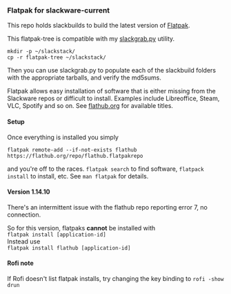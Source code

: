 ### Flatpak for slackware-current

This repo holds slackbuilds to build the latest version of [Flatpak](https://flatpak.org/).

This flatpak-tree is compatible with my [slackgrab.py](https://github.com/afhpayne/slackutils) utility.

```
mkdir -p ~/slackstack/
cp -r flatpak-tree ~/slackstack/
```

Then you can use slackgrab.py to populate each of the slackbuild folders with the appropriate tarballs, and verify the md5sums.

Flatpak allows easy installation of software that is either missing from the Slackware repos or difficult to install. Examples include Libreoffice, Steam, VLC, Spotify and so on. See [flathub.org](https://flathub.org/home) for available titles.

#### Setup

Once everything is installed you simply
```
flatpak remote-add --if-not-exists flathub https://flathub.org/repo/flathub.flatpakrepo
```
and you're off to the races.  ```flatpak search``` to find software, ```flatpack install``` to install, etc.  See ```man flatpak``` for details.

#### Version 1.14.10
There's an intermittent issue with the flathub repo reporting error 7, no connection.  
  
So for this version, flatpaks **cannot** be installed with  
```flatpak install [application-id]```  
Instead use  
```flatpak install flathub [application-id]```

#### Rofi note

If Rofi doesn't list flatpak installs, try changing the key binding to ```rofi -show drun```
